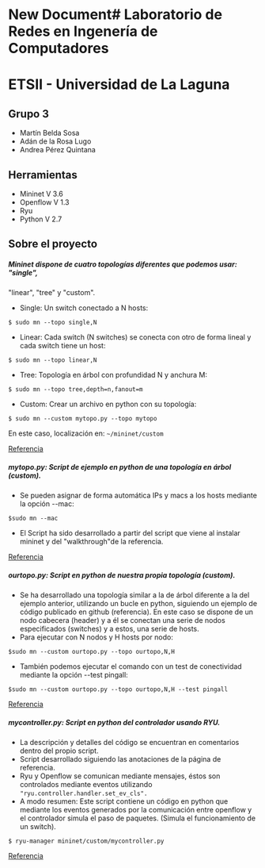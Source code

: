 # New Document# Laboratorio de Redes en Ingenería de Computadores
# ETSII - Universidad de La Laguna

## Grupo 3
* Martín Belda Sosa
* Adán de la Rosa Lugo
* Andrea Pérez Quintana

## Herramientas

* Mininet V 3.6
* Openflow V 1.3
* Ryu
* Python V 2.7

## Sobre el proyecto

##### Mininet dispone de cuatro topologías diferentes que podemos usar: "single",
"linear", "tree" y "custom".

- Single: Un switch conectado a N hosts:

```
$ sudo mn --topo single,N
```
- Linear: Cada switch (N switches) se conecta con otro de forma lineal y cada
switch tiene un host: 
```
$ sudo mn --topo linear,N
```
- Tree: Topología en árbol con profundidad N y anchura M:
```
$ sudo mn --topo tree,depth=n,fanout=m
```
- Custom: Crear un archivo en python con su topología:
```
$ sudo mn --custom mytopo.py --topo mytopo
```
En este caso, localización en: `~/mininet/custom`

[Referencia](http://www.academia.edu/8826530/TUTORIAL_MININET)

##### mytopo.py: Script de ejemplo en python de una topología en árbol (custom).

- Se pueden asignar de forma automática IPs y macs a los hosts mediante la
opción --mac: 
```
$sudo mn --mac
```
- El Script ha sido desarrollado a partir del script que viene al instalar
mininet y del "walkthrough"de la referencia.

[Referencia](http://mininet.org/walkthrough/#part-1-everyday-mininet-usage)

##### ourtopo.py: Script en python de nuestra propia topología (custom).

- Se ha desarrollado una topología similar a la de árbol diferente a la del
ejemplo anterior, utilizando un bucle en python, siguiendo un ejemplo de
código publicado en github (referencia). En este caso se dispone de un nodo
cabecera (header) y a él se conectan una serie de nodos especificados
(switches) y a estos, una serie de hosts.
- Para ejecutar con N nodos y H hosts por nodo:
```
$sudo mn --custom ourtopo.py --topo ourtopo,N,H
```
- También podemos ejecutar el comando con un test de conectividad mediante la
opción --test pingall:
```
$sudo mn --custom ourtopo.py --topo ourtopo,N,H --test pingall
```

[Referencia](https://gist.github.com/dinigo/7980534)

##### mycontroller.py: Script en python del controlador usando RYU.

- La descripción y detalles del código se encuentran en comentarios dentro del
propio script.
- Script desarrollado siguiendo las anotaciones de la página de referencia.
- Ryu y Openflow se comunican mediante mensajes, éstos son controlados
mediante eventos utilizando `"ryu.controller.handler.set_ev_cls".`
- A modo resumen: Este script contiene un código en python que mediante
los eventos generados por la comunicación entre openflow y el controlador
simula el paso de paquetes. (Simula el funcionamiento de un switch).
```
$ ryu-manager mininet/custom/mycontroller.py
```

[Referencia](https://osrg.github.io/ryu-book/en/html/switching_hub.html)
